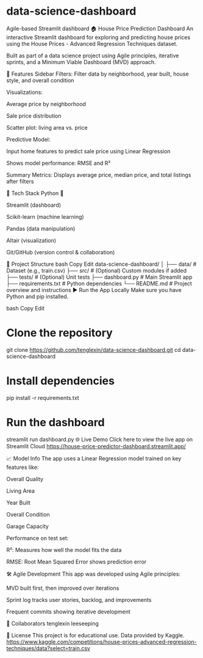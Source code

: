 # data-science-dashboard
Agile-based Streamlit dashboard
🏠 House Price Prediction Dashboard
An interactive Streamlit dashboard for exploring and predicting house prices using the House Prices - Advanced Regression Techniques dataset.

Built as part of a data science project using Agile principles, iterative sprints, and a Minimum Viable Dashboard (MVD) approach.

🚀 Features
Sidebar Filters: Filter data by neighborhood, year built, house style, and overall condition

Visualizations:

Average price by neighborhood

Sale price distribution

Scatter plot: living area vs. price

Predictive Model:

Input home features to predict sale price using Linear Regression

Shows model performance: RMSE and R²

Summary Metrics: Displays average price, median price, and total listings after filters

🔧 Tech Stack
Python 🐍

Streamlit (dashboard)

Scikit-learn (machine learning)

Pandas (data manipulation)

Altair (visualization)

Git/GitHub (version control & collaboration)

📂 Project Structure
bash
Copy
Edit
data-science-dashboard/
│
├── data/               # Dataset (e.g., train.csv)
├── src/                # (Optional) Custom modules if added
├── tests/              # (Optional) Unit tests
├── dashboard.py        # Main Streamlit app
├── requirements.txt    # Python dependencies
└── README.md           # Project overview and instructions
▶️ Run the App Locally
Make sure you have Python and pip installed.

bash
Copy
Edit
# Clone the repository
git clone https://github.com/tenglexin/data-science-dashboard.git
cd data-science-dashboard

# Install dependencies
pip install -r requirements.txt

# Run the dashboard
streamlit run dashboard.py
🌐 Live Demo
Click here to view the live app on Streamlit Cloud
https://house-price-predictor-dashboard.streamlit.app/

📈 Model Info
The app uses a Linear Regression model trained on key features like:

Overall Quality

Living Area

Year Built

Overall Condition

Garage Capacity

Performance on test set:

R²: Measures how well the model fits the data

RMSE: Root Mean Squared Error shows prediction error

🛠️ Agile Development
This app was developed using Agile principles:

MVD built first, then improved over iterations

Sprint log tracks user stories, backlog, and improvements

Frequent commits showing iterative development

🤝 Collaborators
tenglexin
leeseeping


📜 License
This project is for educational use. Data provided by Kaggle.
https://www.kaggle.com/competitions/house-prices-advanced-regression-techniques/data?select=train.csv 

